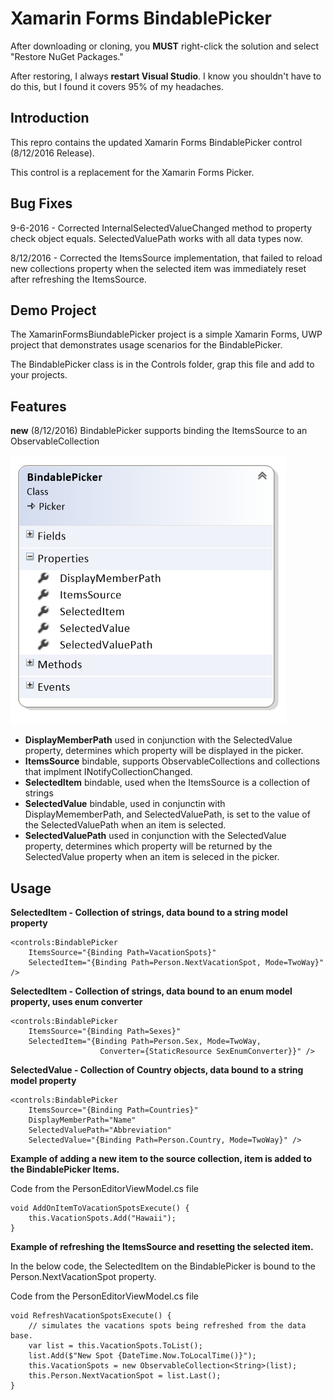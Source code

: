 # Xamarin Forms BindablePicker

After downloading or cloning, you **MUST** right-click the solution and select "Restore NuGet Packages."

After restoring, I always **restart Visual Studio**. I know you shouldn't have to do this, but I found it covers 95% of my headaches.

## Introduction
This repro contains the updated Xamarin Forms BindablePicker control (8/12/2016 Release).

This control is a replacement for the Xamarin Forms Picker.

## Bug Fixes

9-6-2016 - Corrected InternalSelectedValueChanged method to property check object equals. SelectedValuePath works with all data types now.

8/12/2016 - Corrected the ItemsSource implementation, that failed to reload new collections property when the selected item was immediately reset after refreshing the ItemsSource.

## Demo Project
The XamarinFormsBiundablePicker project is a simple Xamarin Forms, UWP project that demonstrates usage scenarios for the BindablePicker.

The BindablePicker class is in the Controls folder, grap this file and add to your projects.

## Features

**new**  (8/12/2016) BindablePicker supports binding the ItemsSource to an ObservableCollection

![Classfile](Art/classfile.png)

- **DisplayMemberPath** used in conjunction with the SelectedValue property, determines which property will be displayed in the picker.
- **ItemsSource** bindable, supports ObservableCollections and collections that implment INotifyCollectionChanged.
- **SelectedItem** bindable, used when the ItemsSource is a collection of strings
- **SelectedValue** bindable, used in conjunctin with DisplayMememberPath, and SelectedValuePath, is set to the value of the SelectedValuePath when an item is selected.
- **SelectedValuePath** used in conjunction with the SelectedValue property, determines which property will be returned by the SelectedValue property when an item is seleced in the picker.

## Usage

**SelectedItem - Collection of strings, data bound to a string model property**

```
<controls:BindablePicker
    ItemsSource="{Binding Path=VacationSpots}"
    SelectedItem="{Binding Path=Person.NextVacationSpot, Mode=TwoWay}" />
```

**SelectedItem - Collection of strings, data bound to an enum model property, uses enum converter**

```
<controls:BindablePicker
    ItemsSource="{Binding Path=Sexes}"
    SelectedItem="{Binding Path=Person.Sex, Mode=TwoWay, 
                    Converter={StaticResource SexEnumConverter}}" />
```

**SelectedValue - Collection of Country objects, data bound to a string model property**

```
<controls:BindablePicker
    ItemsSource="{Binding Path=Countries}"
    DisplayMemberPath="Name"
    SelectedValuePath="Abbreviation"
    SelectedValue="{Binding Path=Person.Country, Mode=TwoWay}" />
```

**Example of adding a new item to the source collection, item is added to the BindablePicker Items.**

Code from the PersonEditorViewModel.cs file

```
void AddOnItemToVacationSpotsExecute() {
    this.VacationSpots.Add("Hawaii");
}
```

**Example of refreshing the ItemsSource and resetting the selected item.**

In the below code, the SelectedItem on the BindablePicker is bound to the Person.NextVacationSpot property.

Code from the PersonEditorViewModel.cs file

```
void RefreshVacationSpotsExecute() {
    // simulates the vacations spots being refreshed from the data base.
    var list = this.VacationSpots.ToList();
    list.Add($"New Spot {DateTime.Now.ToLocalTime()}");
    this.VacationSpots = new ObservableCollection<String>(list);
    this.Person.NextVacationSpot = list.Last();
}
```